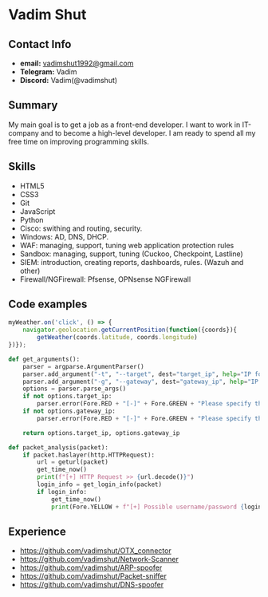 # Vadim Shut

## Сontact Info

- **email:** vadimshut1992@gmail.com
- **Telegram:** Vadim
- **Discord:** Vadim(@vadimshut)

## Summary

My main goal is to get a job as a front-end developer. I want to work in IT-company and to become a high-level developer. I am ready to spend all my free time on improving programming skills.

## Skills

- HTML5
- CSS3
- Git
- JavaScript
- Python
- Cisco: swithing and routing, security.
- Windows: AD, DNS, DHCP.
- WAF: managing, support, tuning web application protection rules
- Sandbox: managing, support, tuning (Cuckoo, Checkpoint, Lastline)
- SIEM: introduction, creating reports, dashboards, rules. (Wazuh and other)
- Firewall/NGFirewall: Pfsense, OPNsense NGFirewall

## Code examples

```JavaScript
myWeather.on('click', () => {
    navigator.geolocation.getCurrentPosition(function({coords}){
        getWeather(coords.latitude, coords.longitude)
})});
```

```Python
def get_arguments():
    parser = argparse.ArgumentParser()
    parser.add_argument("-t", "--target", dest="target_ip", help="IP for: 192.168.1.1")
    parser.add_argument("-g", "--gateway", dest="gateway_ip", help="IP : 192.168.2.1")
    options = parser.parse_args()
    if not options.target_ip:
        parser.error(Fore.RED + "[-]" + Fore.GREEN + "Please specify the target IP, use --help for more info.")
    if not options.gateway_ip:
        parser.error(Fore.RED + "[-]" + Fore.GREEN + "Please specify the gateway IP, use --help for more info.")

    return options.target_ip, options.gateway_ip

```

```Python
def packet_analysis(packet):
    if packet.haslayer(http.HTTPRequest):
        url = geturl(packet)
        get_time_now()
        print(f"[+] HTTP Request >> {url.decode()}")
        login_info = get_login_info(packet)
        if login_info:
            get_time_now()
            print(Fore.YELLOW + f"[+] Possible username/password {login_info}")
```

## Experience

- https://github.com/vadimshut/OTX_connector
- https://github.com/vadimshut/Network-Scanner
- https://github.com/vadimshut/ARP-spoofer
- https://github.com/vadimshut/Packet-sniffer
- https://github.com/vadimshut/DNS-spoofer
